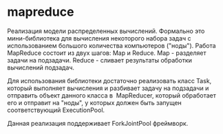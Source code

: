 mapreduce
=========

Реализация модели распределенных вычислений. Формально это мини-библиотека для вычисления некоторого набора задач с использованием большого количества компьютеров ("ноды"). Работа MapReduce состоит из двух шагов: Map и Reduce. Map - разделяет задачи на подзадачи. Reduce - сливает результаты обработки вычислений подзадач.

Для использования библиотеки достаточно реализовать класс Task, который выполняет вычисления и разбивает задачу на подзадачи и отправить объект данного класса в  MapReducer, который обработает его и отправит на "ноды", у которых должен быть запущен соответствующий ExecutionPool.  

Данная реализация поддерживает ForkJointPool фреймворк.
